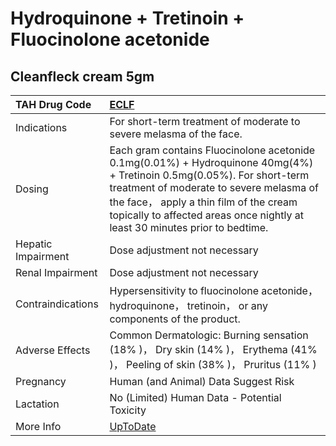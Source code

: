 # Hydroquinone + Tretinoin + Fluocinolone acetonide

## Cleanfleck cream 5gm

| TAH Drug Code      | [ECLF](https://www.tahsda.org.tw/drugs/hissearch.php?drug_code=ECLF)                                                                                                                                                                                                                        |
|:-------------------|:--------------------------------------------------------------------------------------------------------------------------------------------------------------------------------------------------------------------------------------------------------------------------------------------|
| Indications        | For short-term treatment of moderate to severe melasma of the face.                                                                                                                                                                                                                         |
| Dosing             | Each gram contains Fluocinolone acetonide 0.1mg(0.01%) + Hydroquinone 40mg(4%) + Tretinoin 0.5mg(0.05%). For short-term treatment of moderate to severe melasma of the face， apply a thin film of the cream topically to affected areas once nightly at least 30 minutes prior to bedtime. |
| Hepatic Impairment | Dose adjustment not necessary                                                                                                                                                                                                                                                               |
| Renal Impairment   | Dose adjustment not necessary                                                                                                                                                                                                                                                               |
| Contraindications  | Hypersensitivity to fluocinolone acetonide， hydroquinone， tretinoin， or any components of the product.                                                                                                                                                                                   |
| Adverse Effects    | Common Dermatologic: Burning sensation (18% )， Dry skin (14% )， Erythema (41% )， Peeling of skin (38% )， Pruritus (11% )                                                                                                                                                                |
| Pregnancy          | Human (and Animal) Data Suggest Risk                                                                                                                                                                                                                                                        |
| Lactation          | No (Limited) Human Data - Potential Toxicity                                                                                                                                                                                                                                                |
| More Info          | [UpToDate](https://www.uptodate.com/contents/hydroquinone-and-tretinoin-and-fluocinolone-acetonide-drug-information)                                                                                                                                                                        |

